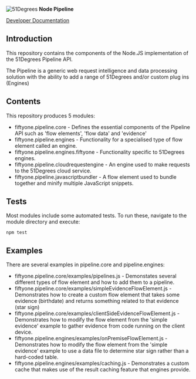 ![51Degrees](https://51degrees.com/DesktopModules/FiftyOne/Distributor/Logo.ashx?utm_source=github&utm_medium=repository&utm_content=readme_main&utm_campaign=node-open-source "Data rewards the curious") **Node Pipeline**

[Developer Documentation](https://docs.51degrees.com?utm_source=github&utm_medium=repository&utm_content=documentation&utm_campaign=node-open-source "developer documentation")

## Introduction
This repository contains the components of the Node.JS implementation of the 51Degrees Pipeline API.

The Pipeline is a generic web request intelligence and data processing solution with the ability to add a range of 51Degrees and/or custom plug ins (Engines) 

## Contents
This repository produces 5 modules:

- fiftyone.pipeline.core - Defines the essential components of the Pipeline API such as 'flow elements', 'flow data' and 'evidence'
- fiftyone.pipeline.engines - Functionality for a specialised type of flow element called an engine.
- fiftyone.pipeline.engines.fiftyone - Functionality specific to 51Degrees engines.
- fiftyone.pipeline.cloudrequestengine - An engine used to make requests to the 51Degrees cloud service.
- fiftyone.pipeline.javascriptbundler - A flow element used to bundle together and minify multiple JavaScript snippets.

## Tests
Most modules include some automated tests. To run these, navigate to the module directory and execute:

```
npm test
```

## Examples
There are several examples in pipeline.core and pipeline.engines:

- fiftyone.pipeline.core/examples/pipelines.js - Demonstates several different types of flow element and how to add them to a pipeline.
- fiftyone.pipeline.core/examples/simpleEvidenceFlowElement.js - Demonstrates how to create a custom flow element that takes some evidence (birthdate) and returns something related to that evidence (star sign)
- fiftyone.pipeline.core/examples/clientSideEvidenceFlowElement.js - Demonstrates how to modify the flow element from the 'simple evidence' example to gather evidence from code running on the client device.
- fiftyone.pipeline.engines/examples/onPremiseFlowElement.js - Demonstrates how to modify the flow element from the 'simple evidence' example to use a data file to determine star sign rather than a hard-coded table.
- fiftyone.pipeline.engines/examples/caching.js - Demonstrates a custom cache that makes use of the result caching feature that engines provide.
